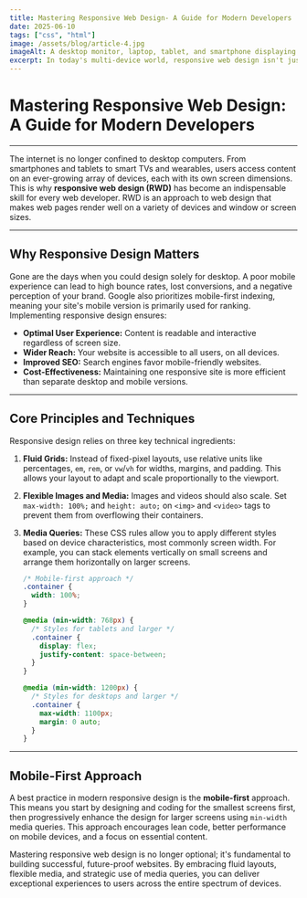 ```yaml
---
title: Mastering Responsive Web Design- A Guide for Modern Developers
date: 2025-06-10
tags: ["css", "html"]
image: /assets/blog/article-4.jpg
imageAlt: A desktop monitor, laptop, tablet, and smartphone displaying a website layout.
excerpt: In today's multi-device world, responsive web design isn't just a trend; it's a necessity. Learn the core principles and techniques to build websites that look great and function flawlessly on any screen size.
---
```


# Mastering Responsive Web Design: A Guide for Modern Developers

---

The internet is no longer confined to desktop computers. From smartphones and tablets to smart TVs and wearables, users access content on an ever-growing array of devices, each with its own screen dimensions. This is why **responsive web design (RWD)** has become an indispensable skill for every web developer. RWD is an approach to web design that makes web pages render well on a variety of devices and window or screen sizes.

---

## Why Responsive Design Matters

Gone are the days when you could design solely for desktop. A poor mobile experience can lead to high bounce rates, lost conversions, and a negative perception of your brand. Google also prioritizes mobile-first indexing, meaning your site's mobile version is primarily used for ranking. Implementing responsive design ensures:

- **Optimal User Experience:** Content is readable and interactive regardless of screen size.
- **Wider Reach:** Your website is accessible to all users, on all devices.
- **Improved SEO:** Search engines favor mobile-friendly websites.
- **Cost-Effectiveness:** Maintaining one responsive site is more efficient than separate desktop and mobile versions.

---

## Core Principles and Techniques

Responsive design relies on three key technical ingredients:

1.  **Fluid Grids:** Instead of fixed-pixel layouts, use relative units like percentages, `em`, `rem`, or `vw`/`vh` for widths, margins, and padding. This allows your layout to adapt and scale proportionally to the viewport.
2.  **Flexible Images and Media:** Images and videos should also scale. Set `max-width: 100%;` and `height: auto;` on `<img>` and `<video>` tags to prevent them from overflowing their containers.
3.  **Media Queries:** These CSS rules allow you to apply different styles based on device characteristics, most commonly screen width. For example, you can stack elements vertically on small screens and arrange them horizontally on larger screens.

    ```css
    /* Mobile-first approach */
    .container {
      width: 100%;
    }

    @media (min-width: 768px) {
      /* Styles for tablets and larger */
      .container {
        display: flex;
        justify-content: space-between;
      }
    }

    @media (min-width: 1200px) {
      /* Styles for desktops and larger */
      .container {
        max-width: 1100px;
        margin: 0 auto;
      }
    }
    ```

---

## Mobile-First Approach

A best practice in modern responsive design is the **mobile-first** approach. This means you start by designing and coding for the smallest screens first, then progressively enhance the design for larger screens using `min-width` media queries. This approach encourages lean code, better performance on mobile devices, and a focus on essential content.

Mastering responsive web design is no longer optional; it's fundamental to building successful, future-proof websites. By embracing fluid layouts, flexible media, and strategic use of media queries, you can deliver exceptional experiences to users across the entire spectrum of devices.
